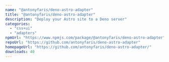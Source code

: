```yaml
---
name: "@antonyfaris/deno-astro-adapter"
title: "@antonyfaris/deno-astro-adapter"
description: "Deploy your Astro site to a Deno server"
categories:
  - "css+ui"
  - "adapters"
npmUrl: "https://www.npmjs.com/package/@antonyfaris/deno-astro-adapter"
repoUrl: "https://github.com/antonyfaris/deno-astro-adapter"
homepageUrl: "https://github.com/antonyfaris/deno-astro-adapter/"
downloads: 40
---
```

